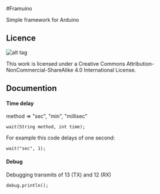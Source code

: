 #Framuino

Simple framework for Arduino

## Licence

![alt tag](https://i.creativecommons.org/l/by-nc-sa/4.0/88x31.png)

This work is licensed under a Creative Commons Attribution-NonCommercial-ShareAlike 4.0 International License.

## Documention
#### Time delay
method => "sec", "min", "millisec"
```arduino
wait(String method, int time);
```
For example this code delays of one second: 
```arduino
wait("sec", 1);
```

#### Debug
Debugging transmits of 13 (TX) and 12 (RX)
```arduino
debug.println();
```
